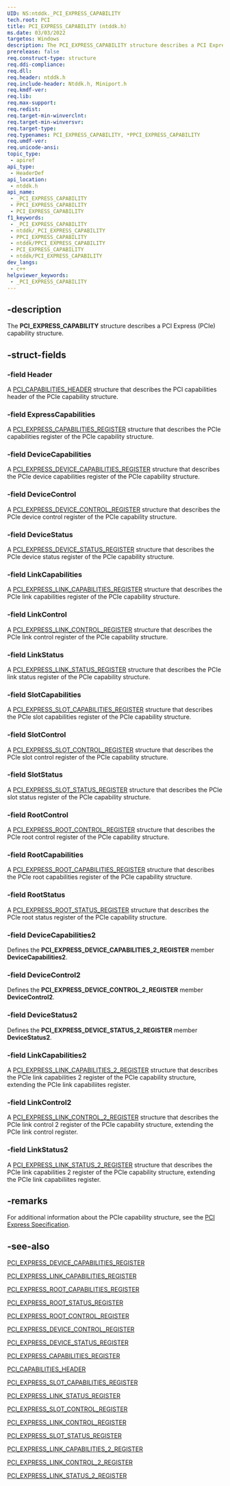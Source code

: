 ```yaml
---
UID: NS:ntddk._PCI_EXPRESS_CAPABILITY
tech.root: PCI
title: PCI_EXPRESS_CAPABILITY (ntddk.h)
ms.date: 03/03/2022
targetos: Windows
description: The PCI_EXPRESS_CAPABILITY structure describes a PCI Express (PCIe) capability structure.
prerelease: false
req.construct-type: structure
req.ddi-compliance: 
req.dll: 
req.header: ntddk.h
req.include-header: Ntddk.h, Miniport.h
req.kmdf-ver: 
req.lib: 
req.max-support: 
req.redist: 
req.target-min-winverclnt: 
req.target-min-winversvr: 
req.target-type: 
req.typenames: PCI_EXPRESS_CAPABILITY, *PPCI_EXPRESS_CAPABILITY
req.umdf-ver: 
req.unicode-ansi: 
topic_type:
 - apiref
api_type:
 - HeaderDef
api_location:
 - ntddk.h
api_name:
 - _PCI_EXPRESS_CAPABILITY
 - PPCI_EXPRESS_CAPABILITY
 - PCI_EXPRESS_CAPABILITY
f1_keywords:
 - _PCI_EXPRESS_CAPABILITY
 - ntddk/_PCI_EXPRESS_CAPABILITY
 - PPCI_EXPRESS_CAPABILITY
 - ntddk/PPCI_EXPRESS_CAPABILITY
 - PCI_EXPRESS_CAPABILITY
 - ntddk/PCI_EXPRESS_CAPABILITY
dev_langs:
 - c++
helpviewer_keywords:
 - _PCI_EXPRESS_CAPABILITY
---
```


## -description

The **PCI_EXPRESS_CAPABILITY** structure describes a PCI Express (PCIe) capability structure.

## -struct-fields

### -field Header

A [PCI_CAPABILITIES_HEADER](../wdm/ns-wdm-_pci_capabilities_header.md) structure that describes the PCI capabilities header of the PCIe capability structure.

### -field ExpressCapabilities

A [PCI_EXPRESS_CAPABILITIES_REGISTER](./ns-ntddk-_pci_express_capabilities_register.md) structure that describes the PCIe capabilities register of the PCIe capability structure.

### -field DeviceCapabilities

A [PCI_EXPRESS_DEVICE_CAPABILITIES_REGISTER](./ns-ntddk-_pci_express_device_capabilities_register.md) structure that describes the PCIe device capabilities register of the PCIe capability structure.

### -field DeviceControl

A [PCI_EXPRESS_DEVICE_CONTROL_REGISTER](./ns-ntddk-_pci_express_device_control_register.md) structure that describes the PCIe device control register of the PCIe capability structure.

### -field DeviceStatus

A [PCI_EXPRESS_DEVICE_STATUS_REGISTER](./ns-ntddk-_pci_express_device_status_register.md) structure that describes the PCIe device status register of the PCIe capability structure.

### -field LinkCapabilities

A [PCI_EXPRESS_LINK_CAPABILITIES_REGISTER](./ns-ntddk-_pci_express_link_capabilities_register.md) structure that describes the PCIe link capabilities register of the PCIe capability structure.

### -field LinkControl

A [PCI_EXPRESS_LINK_CONTROL_REGISTER](./ns-ntddk-_pci_express_link_control_register.md) structure that describes the PCIe link control register of the PCIe capability structure.

### -field LinkStatus

A [PCI_EXPRESS_LINK_STATUS_REGISTER](./ns-ntddk-_pci_express_link_status_register.md) structure that describes the PCIe link status register of the PCIe capability structure.

### -field SlotCapabilities

A [PCI_EXPRESS_SLOT_CAPABILITIES_REGISTER](./ns-ntddk-_pci_express_slot_capabilities_register.md) structure that describes the PCIe slot capabilities register of the PCIe capability structure.

### -field SlotControl

A [PCI_EXPRESS_SLOT_CONTROL_REGISTER](./ns-ntddk-_pci_express_slot_control_register.md) structure that describes the PCIe slot control register of the PCIe capability structure.

### -field SlotStatus

A [PCI_EXPRESS_SLOT_STATUS_REGISTER](./ns-ntddk-_pci_express_slot_status_register.md) structure that describes the PCIe slot status register of the PCIe capability structure.

### -field RootControl

A [PCI_EXPRESS_ROOT_CONTROL_REGISTER](./ns-ntddk-_pci_express_root_control_register.md) structure that describes the PCIe root control register of the PCIe capability structure.

### -field RootCapabilities

A [PCI_EXPRESS_ROOT_CAPABILITIES_REGISTER](./ns-ntddk-_pci_express_root_capabilities_register.md) structure that describes the PCIe root capabilities register of the PCIe capability structure.

### -field RootStatus

A [PCI_EXPRESS_ROOT_STATUS_REGISTER](./ns-ntddk-_pci_express_root_status_register.md) structure that describes the PCIe root status register of the PCIe capability structure.

### -field DeviceCapabilities2

Defines the **PCI_EXPRESS_DEVICE_CAPABILITIES_2_REGISTER** member **DeviceCapabilities2**.

### -field DeviceControl2

Defines the **PCI_EXPRESS_DEVICE_CONTROL_2_REGISTER** member **DeviceControl2**.

### -field DeviceStatus2

Defines the **PCI_EXPRESS_DEVICE_STATUS_2_REGISTER** member **DeviceStatus2**.

### -field LinkCapabilities2

A [PCI_EXPRESS_LINK_CAPABILITIES_2_REGISTER](ns-ntddk-pci_express_link_capabilities_2_register.md) structure that describes the PCIe link capabilities 2 register of the PCIe capability structure, extending the PCIe link capabiliites register.

### -field LinkControl2

A [PCI_EXPRESS_LINK_CONTROL_2_REGISTER](ns-ntddk-pci_express_link_control_2_register.md) structure that describes the PCIe link control 2 register of the PCIe capability structure, extending the PCIe link control register.

### -field LinkStatus2

A [PCI_EXPRESS_LINK_STATUS_2_REGISTER](ns-ntddk-pci_express_link_status_2_register.md) structure that describes the PCIe link capabilities 2 register of the PCIe capability structure, extending the PCIe link capabiliites register.

## -remarks

For additional information about the PCIe capability structure, see the [PCI Express Specification](https://pcisig.com/specifications/pciexpress/).

## -see-also

[PCI_EXPRESS_DEVICE_CAPABILITIES_REGISTER](./ns-ntddk-_pci_express_device_capabilities_register.md)

[PCI_EXPRESS_LINK_CAPABILITIES_REGISTER](./ns-ntddk-_pci_express_link_capabilities_register.md)

[PCI_EXPRESS_ROOT_CAPABILITIES_REGISTER](./ns-ntddk-_pci_express_root_capabilities_register.md)

[PCI_EXPRESS_ROOT_STATUS_REGISTER](./ns-ntddk-_pci_express_root_status_register.md)

[PCI_EXPRESS_ROOT_CONTROL_REGISTER](./ns-ntddk-_pci_express_root_control_register.md)

[PCI_EXPRESS_DEVICE_CONTROL_REGISTER](./ns-ntddk-_pci_express_device_control_register.md)

[PCI_EXPRESS_DEVICE_STATUS_REGISTER](./ns-ntddk-_pci_express_device_status_register.md)

[PCI_EXPRESS_CAPABILITIES_REGISTER](./ns-ntddk-_pci_express_capabilities_register.md)

[PCI_CAPABILITIES_HEADER](../wdm/ns-wdm-_pci_capabilities_header.md)

[PCI_EXPRESS_SLOT_CAPABILITIES_REGISTER](./ns-ntddk-_pci_express_slot_capabilities_register.md)

[PCI_EXPRESS_LINK_STATUS_REGISTER](./ns-ntddk-_pci_express_link_status_register.md)

[PCI_EXPRESS_SLOT_CONTROL_REGISTER](./ns-ntddk-_pci_express_slot_control_register.md)

[PCI_EXPRESS_LINK_CONTROL_REGISTER](./ns-ntddk-_pci_express_link_control_register.md)

[PCI_EXPRESS_SLOT_STATUS_REGISTER](./ns-ntddk-_pci_express_slot_status_register.md)

[PCI_EXPRESS_LINK_CAPABILITIES_2_REGISTER](ns-ntddk-pci_express_link_capabilities_2_register.md)

[PCI_EXPRESS_LINK_CONTROL_2_REGISTER](ns-ntddk-pci_express_link_control_2_register.md) 

[PCI_EXPRESS_LINK_STATUS_2_REGISTER](ns-ntddk-pci_express_link_status_2_register.md)

